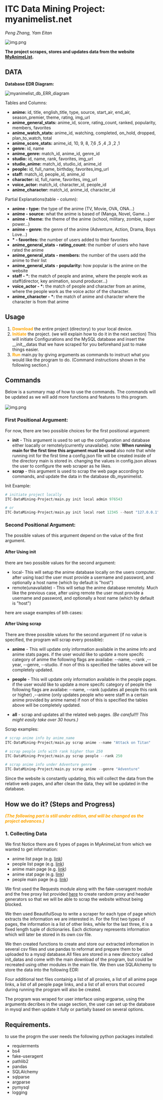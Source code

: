 # ITC Data Mining Project: myanimelist.net

*Peng Zhang, Yam Eitan*

![img.png](_init_datas_/img.png)

**The project scrapes, stores and updates data from the website [MyAnimeList](https://www.myanimelist.net).**


## DATA

**Database EDR Diagram:**

![myanimelist_db_ERR_diagram](_init_datas_/img2.png)

Tables and Columns:

- **anime:** id, title, english_title, type, source, start_air, end_air, season_premier, theme, rating, img_url
- **anime_general_stats:** anime_id, score, rating_count, ranked, popularity, members, favorites
- **anime_watch_stats:** anime_id, watching, completed, on_hold, dropped, plan_to_watch, total
- **anime_score_stats:** anime_id, 10, 9, 8, 7,6 ,5 ,4 ,3 ,2 ,1
- **genre:** id, name
- **anime_genre:** match_id, anime_id, genre_id
- **studio:** id, name, rank, favorites, img_url
- **studio_anime:** match_id, studio_id, anime_id
- **people:** id, full_name, birthday, favorites,img_url
- **staff:** match_id, people_id, anime_id
- **character:** id, full_name, favorites, img_url
- **voice_actor:** match_id, character_id, people_id
- **anime_character:** match_id, anime_id, character_id

Partial Explanations(table - column):

- **anime - type:** the type of the anime (TV, Movie, OVA, ONA...)
- **anime - source:** what the anime is based of (Manga, Novel, Game...)
- **anime - theme:** the theme of the anime (school, military, zombie, super power...)
- **anime - genre:** the genre of the anime (Adventure, Action, Drama, Boys Love...)
- **\* - favorites:** the number of users added to their favorites
- **anime_general_stats - rating_count:** the number of users who have rated the anime
- **anime_general_stats - members:** the number of the users add the anime to their list
- **anime_general_stats - popularity:** how popular is the anime on the website
- **staff - \*:** the match of people and anime, where the people work as staff(director, key animation, sound
  producer...)
- **voice_actor - \*:** the match of people and character from an anime, where the people work as the voice actor of the
  character.
- **anime_character - \*:** the match of anime and character where the character is from that anime

## Usage

1. <b style="color: orange;">Download</b> the entire project (directory) to your local device.
2. <b style="color: orange;">Initiate</b> the project. (we will explain how to do it in the next section) This will
   initiate Configurations and the MySQL database and insert the __init__datas that we have scraped for you beforehand
   just to make things easier.
3. <b style="color: orange;">Run</b> main.py by giving arguments as commands to instruct what you would like the program
   to do. (Command instructions shown in the following section.)

## Commands

Below is a summary map of how to use the commands. The commands will be updated as we will add more functions and
features to this program.\
\
![img.png](_init_datas_/img.png)

### First Positional Argument:

For now, there are two possible choices for the first positional argument:

- **init** - This argument is used to set up the configuration and database either loacally or remotely(currently
  unavailabe). note: **When running main for the first time this argument must be used** also note that while running
  init for the first time a config.json file will be created inside of the directory main is stored in. changing the
  values in config.json allows the user to configure the web scraper as he likes.
- **scrap** - this argument is used to scrap the web page according to commands, and update the data in the database
  db_myanimelist.

Init Example:

 ```python
# initiate project locally 
ITC-DataMining-Project/main.py init local admin 976543

# or
ITC-DataMining-Project/main.py init local root 12345 --host "127.0.0.1" --port 1234
```

### Second Positional Argument:

The possible values of this argument depend on the value of the first argument.

#### After Using init

there are two possible values for the second argument:

- local- This will setup the anime database locally on the users computer. after using loacl the user must provide a
  username and password, and optionally a host name (which by default is "host")
- remote(unavailable) - This will setup the anime database remotely. Much like the previous case, after using remote the
  user must provide a username and password, and optionally a host name (which by default is "host")

here are usage examples of bth cases:

#### After Using scrap

There are three possible values for the second argument (if no value is specified, the program will scrap every
possible):

- **anime** - This will update only information available in the anime info and anime stats pages. if the user would
  like to update a more specifc category of anime the following flags are availabe: --name, --rank ,--year, --genre,
  --studio. if non of this is specified the tables above will be completely updated.
- **people** - This will update only information available in the people pages. if the user would like to update a more
  specifc category of people the following flags are availabe: --name, --rank (updates all people this rank or higher)
  ,--anime (only updates people who were staff in a certain anime provided by anime name) if non of this is specified
  the tables above will be completely updated.

- **all** - scrap and updates all the related web pages. _(Be careful!!! This might easily take over 30 hours.)_

Scrap examples:

 ```python
# scrap anime info by anime_name  
ITC-DataMining-Project/main.py scrap anime --name "Attack on Titan"

# scrap people info with rank higher than 250
ITC-DataMining-Project/main.py scrap people --rank 250

# scrap anime info under Adventure genre
ITC-DataMining-Project/main.py scrap anime --genre "Adventure"
```

Since the website is constantly updating, this will collect the data from the relative web pages, and after clean the
data, they will be updated in the database.

## How we do it? (Steps and Progress)

<b style="color: orange;">_(The following part is still under edition, and will be changed as the project
advances.)_ </b>

### 1. Collecting Data

We first Notice there are 6 types of pages in MyAnimeList from which we wanted to get information:

- anime list page (e.g. [link](https://myanimelist.net/topanime.php))
- people list page (e.g. [link](https://myanimelist.net/people.php))
- anime main page (e.g. [link](https://myanimelist.net/anime/43608/Kaguya-sama_wa_Kokurasetai__Ultra_Romantic))
- anime stat page (e.g. [link](https://myanimelist.net/anime/43608/Kaguya-sama_wa_Kokurasetai__Ultra_Romantic/stats))
- people main page (e.g. [link](https://myanimelist.net/people/118/Hiroshi_Kamiya))

We first used the Requests module along with the fake-useragent module and the free proxy list
provided [here](https://www.sslproxies.org/) to create random proxy and header generators so that we will be able to
scrap the website without being blocked.

We then used BeautifulSoup to write a scraper for each type of page which extracts the information we are interested in.
For the first two types of pages, the information is a list of other links, while for the last three, it is a fixed
length tuple of dictionaries. Each dictionary represents information which will later be stored in its own csv file.

We then created functions to create and store our extracted information in several csv files and use pandas to reformat
and prepare them to be uploaded to a mysql database.All files are stored in a new directory called init_datas and come
with the main download of the program, but could be recreated using other modules in the main file. We then use
SQLAlchemy to store the data into the following EDR:

Four additional text files containig a list of all proxies, a list of all anime page links, a list of all people page
links, and a list of all errors that occured during running the program will also be created.

The program was wraped for user interface using argparse, using the arguments decribes in the usage section, the user
can set up the database in mysql and then update it fully or partially based on several options.

## Requirements.

to use the progrm the user needs the following python packages installed:

- requierments
- bs4
- fake-useragent
- pathlib2
- pandas
- SQLAlchemy
- sqlparse
- argparse
- pymysql
- logging
